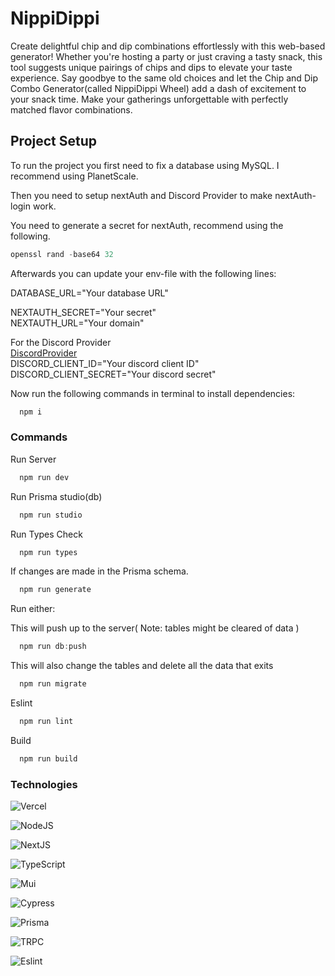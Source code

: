 # NippiDippi

Create delightful chip and dip combinations effortlessly with this web-based generator! Whether you're hosting a party or just craving a tasty snack, this tool suggests unique pairings of chips and dips to elevate your taste experience. Say goodbye to the same old choices and let the Chip and Dip Combo Generator(called NippiDippi Wheel) add a dash of excitement to your snack time. Make your gatherings unforgettable with perfectly matched flavor combinations.

## Project Setup

To run the project you first need to fix a database using MySQL. I recommend using PlanetScale.

Then you need to setup nextAuth and Discord Provider to make nextAuth-login work.

You need to generate a secret for nextAuth, recommend using the following.

```ps1
openssl rand -base64 32
```

Afterwards you can update your env-file with the following lines:

DATABASE_URL="Your database URL"

NEXTAUTH_SECRET="Your secret"<br />
NEXTAUTH_URL="Your domain"

For the Discord Provider<br />
[DiscordProvider](https://next-auth.js.org/providers/discord)<br />
DISCORD_CLIENT_ID="Your discord client ID"<br />
DISCORD_CLIENT_SECRET="Your discord secret"

Now run the following commands in terminal to install dependencies:

```ps1
  npm i
```

### Commands

Run Server

```ps1
  npm run dev
```

Run Prisma studio(db)

```ps1
  npm run studio
```

Run Types Check

```ps1
  npm run types
```

If changes are made in the Prisma schema.

```ps1
  npm run generate
```

Run either:

This will push up to the server( Note: tables might be cleared of data )

```ps1
  npm run db:push
```

This will also change the tables and delete all the data that exits

```ps1
  npm run migrate
```

Eslint

```ps1
  npm run lint
```

Build

```ps1
  npm run build
```

### Technologies

![Vercel](https://img.shields.io/badge/Vercel-000000.svg?style=for-the-badge&logo=Vercel&logoColor=white)

![NodeJS](https://img.shields.io/badge/Node.js-339933.svg?style=for-the-badge&logo=nodedotjs&logoColor=white)

![NextJS](https://img.shields.io/badge/Next.js-000000.svg?style=for-the-badge&logo=nextdotjs&logoColor=white)

![TypeScript](https://img.shields.io/badge/TypeScript-3178C6.svg?style=for-the-badge&logo=TypeScript&logoColor=white)

![Mui](https://img.shields.io/badge/MUI-007FFF.svg?style=for-the-badge&logo=MUI&logoColor=white)

![Cypress](https://img.shields.io/badge/Cypress-69D3A7.svg?style=for-the-badge&logo=Cypress&logoColor=white)

![Prisma](https://img.shields.io/badge/Prisma-2D3748.svg?style=for-the-badge&logo=Prisma&logoColor=white)

![TRPC](https://img.shields.io/badge/tRPC-2596BE.svg?style=for-the-badge&logo=tRPC&logoColor=white)

![Eslint](https://img.shields.io/badge/ESLint-4B32C3.svg?style=for-the-badge&logo=ESLint&logoColor=white)
